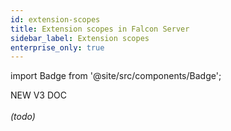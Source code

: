 ```yaml
---
id: extension-scopes
title: Extension scopes in Falcon Server
sidebar_label: Extension scopes
enterprise_only: true
---
```

import Badge from '@site/src/components/Badge';

<Badge variant="green">NEW V3 DOC</Badge><br/><br/>
_(todo)_